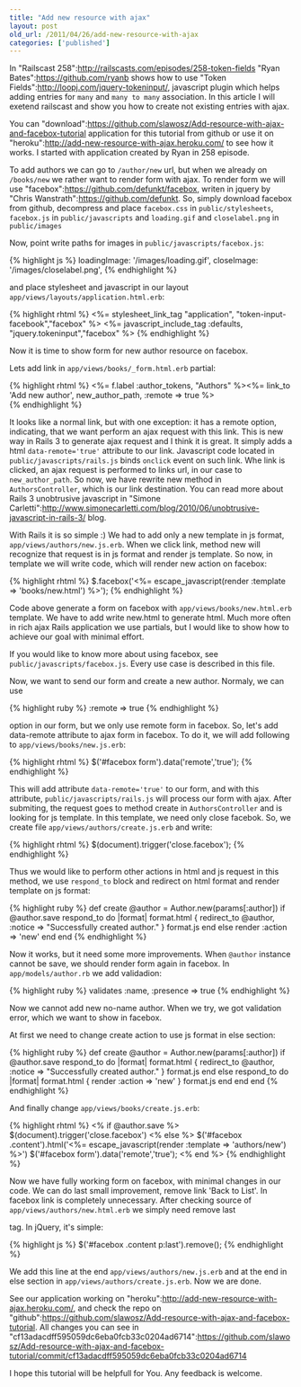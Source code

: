 ```yaml
---
title: "Add new resource with ajax"
layout: post
old_url: /2011/04/26/add-new-resource-with-ajax
categories: ['published']
---
```

In "Railscast 258":http://railscasts.com/episodes/258-token-fields "Ryan Bates":https://github.com/ryanb shows how to use "Token Fields":http://loopj.com/jquery-tokeninput/, javascript plugin which helps adding entries for <code>many</code> and <code>many to many</code> association. In this article I will exetend railscast and show you how to create not existing entries with ajax.

You can "download":https://github.com/slawosz/Add-resource-with-ajax-and-facebox-tutorial application for this tutorial from github or use it on "heroku":http://add-new-resource-with-ajax.heroku.com/ to see how it works. I started with application created by Ryan in 258 episode.

To add authors we can go to <code>/author/new</code> url, but when we already on <code>/books/new</code> we rather want to render form with ajax. To render form we will use "facebox":https://github.com/defunkt/facebox, writen in jquery by "Chris Wanstrath":https://github.com/defunkt. So, simply download facebox from github, decompress and place <code>facebox.css</code> in <code>public/stylesheets</code>,  <code>facebox.js</code> in <code>public/javascripts</code> and <code>loading.gif</code> and <code>closelabel.png</code> in <code>public/images</code>

Now, point write paths for images in <code>public/javascripts/facebox.js</code>:

{% highlight js %}
loadingImage: '/images/loading.gif',
closeImage: '/images/closelabel.png',
{% endhighlight %}

and place stylesheet and javascript in our layout <code>app/views/layouts/application.html.erb</code>:

{% highlight rhtml %}
<%= stylesheet_link_tag "application", "token-input-facebook","facebox" %>
<%= javascript_include_tag :defaults, "jquery.tokeninput","facebox" %>
{% endhighlight %}


Now it is time to show form for new author resource on facebox.

Lets add link in <code>app/views/books/_form.html.erb</code> partial:

{% highlight rhtml %}
<%= f.label :author_tokens, "Authors" %><%= link_to 'Add new author', new_author_path, :remote => true %><br />
{% endhighlight %}

It looks like a normal link, but with one exception: it has a remote option, indicating, that we want perform an ajax request with this link. This is new way in Rails 3 to generate ajax request and I think it is great. It simply adds a html <code>data-remote='true'</code> attribute to our link. Javascript code located in <code>public/javascripts/rails.js</code> binds <code>onclick</code> event on such link. Whe link is clicked, an ajax request is performed to links url, in our case to <code>new_author_path</code>. So now, we have rewrite new method in <code>AuthorsController</code>, which is our link destination. You can read more about Rails 3 unobtrusive javascript in "Simone Carletti":http://www.simonecarletti.com/blog/2010/06/unobtrusive-javascript-in-rails-3/ blog.

With Rails it is so simple :) We had to add only a new template in js format, <code>app/views/authors/new.js.erb</code>. When we click link, method new will recognize that request is in js format and render js template. So now, in template we will write code, which will render new action on facebox:

{% highlight rhtml %}
$.facebox('<%= escape_javascript(render :template => 'books/new.html') %>');
{% endhighlight %}


Code above generate a form on facebox with <code>app/views/books/new.html.erb</code> template. We have to add write new.html to generate html. Much more often in rich ajax Rails application we use partials, but I would like to show how to achieve our goal with minimal effort.

If you would like to know more about using facebox, see <code>public/javascripts/facebox.js</code>. Every use case is described in this file.

Now, we want to send our form and create a new author.
Normaly, we can use

{% highlight ruby %}
:remote => true
{% endhighlight %}

option in our form, but we only use remote form in facebox. So, let's add data-remote attribute to ajax form in facebox. To do it, we will add following to <code>app/views/books/new.js.erb</code>:

{% highlight rhtml %}
$('#facebox form').data('remote','true');
{% endhighlight %}

 This will add attribute <code>data-remote='true'</code> to our form, and with this attribute, <code>public/javascripts/rails.js</code> will process our form with ajax. After submiting, the request goes to method create in <code>AuthorsController</code> and  is looking for js template. In this template, we need only close facebok. So, we create file <code>app/views/authors/create.js.erb</code> and write:

{% highlight rhtml %}
$(document).trigger('close.facebox');
{% endhighlight %}

Thus we would like to perform other actions in html and js request in this method, we use <code>respond_to</code> block and redirect on html format and render template on js format:

{% highlight ruby %}
def create
  @author = Author.new(params[:author])
  if @author.save
    respond_to do |format|
      format.html { redirect_to @author, :notice => "Successfully created author." }
      format.js
    end
  else
    render :action => 'new'
  end
end
{% endhighlight %}

Now it works, but it need some more improvements. When <code>@author</code> instance cannot be save, we should render form again in facebox.  In <code>app/models/author.rb</code> we add validadion:

{% highlight ruby %}
validates :name, :presence => true
{% endhighlight %}

Now we cannot add new no-name author. When we try, we got validation error, which we want to show in facebox.

At first we need to change create action to use js format in else section:

{% highlight ruby %}
def create
  @author = Author.new(params[:author])
  if @author.save
    respond_to do |format|
      format.html { redirect_to @author, :notice => "Successfully created author." }
      format.js
    end
  else
    respond_to do |format|
      format.html { render :action => 'new' }
      format.js
    end
  end
end
{% endhighlight %}

And finally change <code>app/views/books/create.js.erb</code>:

{% highlight rhtml %}
<% if @author.save %>
  $(document).trigger('close.facebox')
<% else %>
  $('#facebox .content').html('<%= escape_javascript(render :template => 'authors/new') %>')
  $('#facebox form').data('remote','true');
<% end %>
{% endhighlight %}

Now we have fully working form on facebox, with minimal changes in our code. We can do last small improvement, remove link 'Back to List'. In facebox link is completely unnecessary. After checking source of <code>app/views/authors/new.html.erb</code> we simply need remove last <code><p></code> tag. In jQuery, it's simple:

{% highlight js %}
$('#facebox .content p:last').remove();
{% endhighlight %}

We add this line at the end <code>app/views/authors/new.js.erb</code> and at the end in else section in <code>app/views/authors/create.js.erb</code>. Now we are done.

See our application working on "heroku":http://add-new-resource-with-ajax.heroku.com/, and check the
repo on "github":https://github.com/slawosz/Add-resource-with-ajax-and-facebox-tutorial.
All changes you can see in "cf13adacdff595059dc6eba0fcb33c0204ad6714":https://github.com/slawosz/Add-resource-with-ajax-and-facebox-tutorial/commit/cf13adacdff595059dc6eba0fcb33c0204ad6714

I hope this tutorial will be helpfull for You. Any feedback is welcome.




